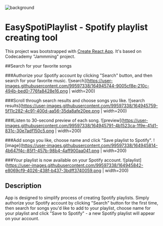 ![background](https://user-images.githubusercontent.com/99597338/164945678-807ea601-bf49-4e5b-b5fc-9eca7172d079.png?raw=true "EasySpotiPlaylist")
# EasySpotiPlaylist - Spotify playlist creating tool

This project was bootstrapped with [Create React App](https://github.com/facebook/create-react-app). It's based on Codecademy "Jammming" project.

##Search for your favorite songs

###Authorize your Spotify account by clicking "Search" button, and then search for your favorite music.
![search](https://user-images.githubusercontent.com/99597338/164945744-9005cf8e-210c-494b-bed0-776fa8428e16.png | width=200)

###Scroll through search results and choose songs you like.
![search results](https://user-images.githubusercontent.com/99597338/164945759-5f11c282-4c91-400d-aa56-35da8afe20ee.png | width=200)

###Listen to 30-second preview of each song.
![preview](https://user-images.githubusercontent.com/99597338/164945791-4b1523ca-1f9e-41d1-831c-30e7adf150c5.png | width=200)

###Add songs you like, choose name and click "Save playlist to Spotify".
![image](https://user-images.githubusercontent.com/99597338/164945814-4b647f4c-85f1-457b-98b4-4aff900aa041.png | width=200)

###Your playlist is now available on your Spotify account.
![playlist](https://user-images.githubusercontent.com/99597338/164945842-e8069cf9-4026-438f-b437-3bdff3740059.png | width=200)



## Description

App is designed to simplify process of creating Spotify playlists. Simply authorize your Spotify account by clicking "Search" button for the first time, then search for songs you'd like to add to your playlist, choose name for your playlist and click "Save to Spotify" - a new Spotify playlist will appear on your account.


